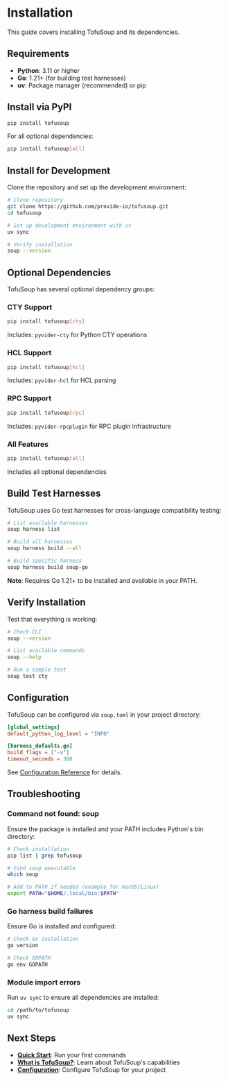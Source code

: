 # Installation

This guide covers installing TofuSoup and its dependencies.

## Requirements

- **Python**: 3.11 or higher
- **Go**: 1.21+ (for building test harnesses)
- **uv**: Package manager (recommended) or pip

## Install via PyPI

```bash
pip install tofusoup
```

For all optional dependencies:

```bash
pip install tofusoup[all]
```

## Install for Development

Clone the repository and set up the development environment:

```bash
# Clone repository
git clone https://github.com/provide-io/tofusoup.git
cd tofusoup

# Set up development environment with uv
uv sync

# Verify installation
soup --version
```

## Optional Dependencies

TofuSoup has several optional dependency groups:

### CTY Support
```bash
pip install tofusoup[cty]
```
Includes: `pyvider-cty` for Python CTY operations

### HCL Support
```bash
pip install tofusoup[hcl]
```
Includes: `pyvider-hcl` for HCL parsing

### RPC Support
```bash
pip install tofusoup[rpc]
```
Includes: `pyvider-rpcplugin` for RPC plugin infrastructure

### All Features
```bash
pip install tofusoup[all]
```
Includes all optional dependencies

## Build Test Harnesses

TofuSoup uses Go test harnesses for cross-language compatibility testing:

```bash
# List available harnesses
soup harness list

# Build all harnesses
soup harness build --all

# Build specific harness
soup harness build soup-go
```

**Note**: Requires Go 1.21+ to be installed and available in your PATH.

## Verify Installation

Test that everything is working:

```bash
# Check CLI
soup --version

# List available commands
soup --help

# Run a simple test
soup test cty
```

## Configuration

TofuSoup can be configured via `soup.toml` in your project directory:

```toml
[global_settings]
default_python_log_level = "INFO"

[harness_defaults.go]
build_flags = ["-v"]
timeout_seconds = 300
```

See [Configuration Reference](../reference/configuration.md) for details.

## Troubleshooting

### Command not found: soup

Ensure the package is installed and your PATH includes Python's bin directory:

```bash
# Check installation
pip list | grep tofusoup

# Find soup executable
which soup

# Add to PATH if needed (example for macOS/Linux)
export PATH="$HOME/.local/bin:$PATH"
```

### Go harness build failures

Ensure Go is installed and configured:

```bash
# Check Go installation
go version

# Check GOPATH
go env GOPATH
```

### Module import errors

Run `uv sync` to ensure all dependencies are installed:

```bash
cd /path/to/tofusoup
uv sync
```

## Next Steps

- **[Quick Start](quick-start.md)**: Run your first commands
- **[What is TofuSoup?](what-is-tofusoup.md)**: Learn about TofuSoup's capabilities
- **[Configuration](../reference/configuration.md)**: Configure TofuSoup for your project
